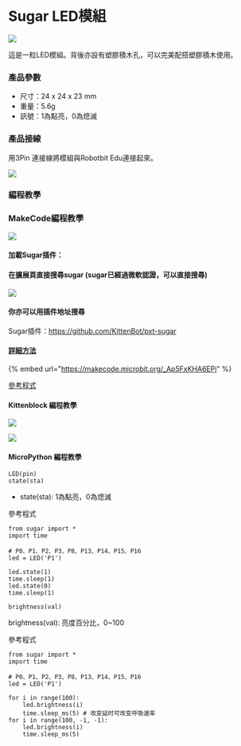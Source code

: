 # Sugar LED模組

![](https://kittenbothk.readthedocs.io/en/latest/\_images/led12.png)

這是一粒LED模組。背後亦設有塑膠積木孔，可以完美配搭塑膠積木使用。

### 產品參數

* 尺寸：24 x 24 x 23 mm
* 重量：5.6g
* 訊號：1為點亮，0為熄滅

### 產品接線

用3Pin 連接線將模組與Robotbit Edu連接起來。

![](https://kittenbothk.readthedocs.io/en/latest/\_images/led\_wire.png)

### 編程教學

### MakeCode編程教學

![](https://kittenbothk.readthedocs.io/en/latest/\_images/mcbanner15.png)

#### 加載Sugar插件：

#### 在擴展頁直接搜尋sugar (sugar已經過微軟認證，可以直接搜尋)

![](https://kittenbothk.readthedocs.io/en/latest/\_images/sugar\_search.png)

#### 你亦可以用插件地址搜尋

Sugar插件：https://github.com/KittenBot/pxt-sugar

#### [詳細方法](../../ge-bian-cheng-ping-tai-jie-shao/makecode/kittenbotandmakecode.md)

{% embed url="https://makecode.microbit.org/_Ap5FxKHA6EPj" %}

[參考程式](https://makecode.microbit.org/\_Ap5FxKHA6EPj)

#### Kittenblock 編程教學

![](https://kittenbothk.readthedocs.io/en/latest/\_images/kbbanner9.png)

![](https://kittenbothk.readthedocs.io/en/latest/\_images/led32.png)

#### MicroPython 編程教學

```
LED(pin)
state(sta)
```

* state(sta): 1為點亮，0為熄滅

參考程式

```
from sugar import *
import time

# P0、P1、P2、P3、P8、P13、P14、P15、P16
led = LED('P1')

led.state(1)
time.sleep(1)
led.state(0)
time.sleep(1)
```



```
brightness(val)
```

brightness(val): 亮度百分比，0\~100

參考程式

```
from sugar import *
import time

# P0、P1、P2、P3、P8、P13、P14、P15、P16
led = LED('P1')

for i in range(100):
    led.brightness(i)
    time.sleep_ms(5) # 改变延时可改变呼吸速率
for i in range(100, -1, -1):
    led.brightness(i)
    time.sleep_ms(5)
```
